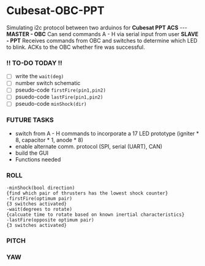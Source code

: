 # Cubesat-OBC-PPT
Simulating i2c protocol between two arduinos for **Cubesat PPT ACS** ---
**MASTER - OBC**
    Can send commands A - H via serial input from user
**SLAVE - PPT**
    Receives commands from OBC and switches to determine
    which LED to blink. ACKs to the OBC whether fire was
    successful.

### !! TO-DO TODAY !!
- [ ] write the `wait(deg)`
- [ ] number switch schematic
- [ ] pseudo-code `firstFire(pin1,pin2)`
- [ ] psuedo-code `lastFire(pin1,pin2)`
- [ ] pseudo-code `minShock(dir)`

### FUTURE TASKS
- switch from A - H commands to incorporate a 17 LED prototype (igniter * 8, capacitor * 1, anode * 8)
- enable alternate comm. protocol (SPI, serial (UART), CAN)
- build the GUI
- Functions needed
### ROLL
    -minShock(bool direction)
    {find which pair of thrusters has the lowest shock counter}
    -firstFire(optimum pair)
    {3 switches activated}
    -wait(degrees to rotate)
    {calcuate time to rotate based on known inertial characteristics}
    -lastFire(opposite optimum pair)
    {3 switches activated}
### PITCH
### YAW


